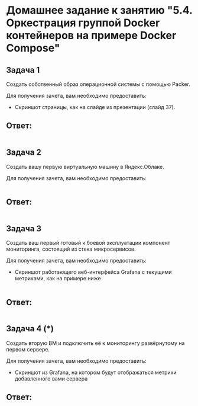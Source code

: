 # Домашнее задание к занятию "5.4. Оркестрация группой Docker контейнеров на примере Docker Compose"

## Задача 1 

Создать собственный образ операционной системы с помощью Packer.

Для получения зачета, вам необходимо предоставить:

* Скриншот страницы, как на слайде из презентации (слайд 37).

## Ответ:

<img src="./img/yc_00_my.png" alt="">

## Задача 2 

Создать вашу первую виртуальную машину в Яндекс.Облаке.

Для получения зачета, вам необходимо предоставить:

<img src="./img/yc_01.png" alt="">

## Ответ:

<img src="./img/yc_01_my.png" alt="">

## Задача 3 

Создать ваш первый готовый к боевой эксплуатации компонент мониторинга, состоящий из стека микросервисов.

Для получения зачета, вам необходимо предоставить:

* Скриншот работающего веб-интерфейса Grafana с текущими метриками, как на примере ниже

<img src="./img/yc_02.png" alt="">

## Ответ:

<img src="./img/yc_02_my.png" alt="">

## Задача 4 (*)

Создать вторую ВМ и подключить её к мониторингу развёрнутому на первом сервере.

Для получения зачета, вам необходимо предоставить:

* Скриншот из Grafana, на котором будут отображаться метрики добавленного вами сервера

## Ответ:

<img src="./img/yc_03_01_my.png" alt="">

<img src="./img/yc_03_02_my.png" alt="">

<img src="./img/yc_03_03_my.png" alt="">

<img src="./img/yc_03_04_my.png" alt="">

<img src="./img/yc_03_05_my.png" alt="">
